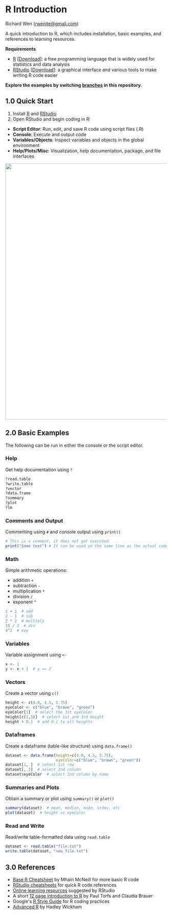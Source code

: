 # R Introduction
  
  
Richard Wen (rwenite@gmail.com)  
  
A quick introduction to R, which includes installation, basic examples, and references to learning resources.  

**Requirements**
* [R](https://www.r-project.org/) [[Download](http://cran.r-project.org/mirrors.html)]: a free programming language that is widely used for statistics and data analysis
* [RStudio](https://www.rstudio.com/products/rstudio/) [[Download](https://www.rstudio.com/products/rstudio/download2/#download)]: a graphical interface and various tools to make writing R code easier
  
**Explore the examples by switching [branches](https://help.github.com/articles/viewing-branches-in-your-repository/) in this repository.**
  
## 1.0 Quick Start
1. Install [R](http://cran.r-project.org/mirrors.html) and [RStudio](https://www.rstudio.com/products/rstudio/download2/#download)
2. Open RStudio and begin coding in R:  
  * **Script Editor**: Run, edit, and save R code using script files (.R)  
  * **Console**: Execute and output code  
  * **Variables/Objects**: Inspect variables and objects in the global environment  
  * **Help/Plots/Misc**: Visualization, help documentation, package, and file interfaces 
  
<img src="https://github.com/rwenite/r-examples/blob/intro/ui.PNG"  width="800;"/>

## 2.0 Basic Examples
The following can be run in either the console or the script editor.

### Help
Get help documentation using `?`
```r
?read.table
?write.table
?vector
?data.frame
?summary
?plot
?lm
```

### Comments and Output
Commenting using `#` and console output using `print()`
```r
# This is a comment, it does not get executed
print("Some text") # It can be used on the same line as the actual code
```

### Math
Simple arithmetic operations:
* addition `+`
* subtraction `-`
* multiplication `*`
* division `/`
* exponent `^`
```r
1 + 1  # add
2 - 1  # sub
2 * 2  # multiply
10 / 2  # div
4^2  # exp
```

### Variables
Variable assignment using `<-`
```r
x <- 1
y <- x + 1  # y == 2
```

### Vectors
Create a vector using `c()`
```r
height <- c(4.8, 4.5, 5.75)
eyeColor <- c("blue", "brown", "green")
eyeColor[1]  # select the 1st eyeColor
height[c(1,3)]  # select 1st and 3rd height
height + 0.1  # add 0.1 to all heights
```

### Dataframes
Create a dataframe (table-like structure) using `data.frame()`
```r
dataset <- data.frame(height=c(4.8, 4.5, 5.75),
                      eyeColor=c("blue", "brown", "green"))
dataset[1, ]  # select 1st row
dataset[, 2]  # select 2nd column
dataset$eyeColor  # select 2nd column by name
```

### Summaries and Plots
Obtain a summary or plot using `summary()` or `plot()`
```r
summary(dataset)  # mean, median, mode, stdev, etc
plot(dataset)  # height vs eyeColor
```

### Read and Write
Read/write table-formatted data using `read.table`
```r
dataset <- read.table("file.txt")
write.table(dataset, "new_file.txt")
```

## 3.0 References
* [Base R Cheatsheet](https://www.rstudio.com/wp-content/uploads/2016/06/r-cheat-sheet.pdf) by Mhairi McNeill for more basic R code
* [RStudio cheatsheets](https://www.rstudio.com/resources/cheatsheets/) for quick R code references
* [Online learning resources](https://www.rstudio.com/online-learning/#R) suggested by RStudio
* A short [12 page introduction to R](https://www.rstudio.com/resources/cheatsheets/) by Paul Torfs and Claudia Brauer
* Google's [R Style Guide](https://google.github.io/styleguide/Rguide.xml) for R coding practices
* [Advanced R](http://adv-r.had.co.nz/) by Hadley Wickham
